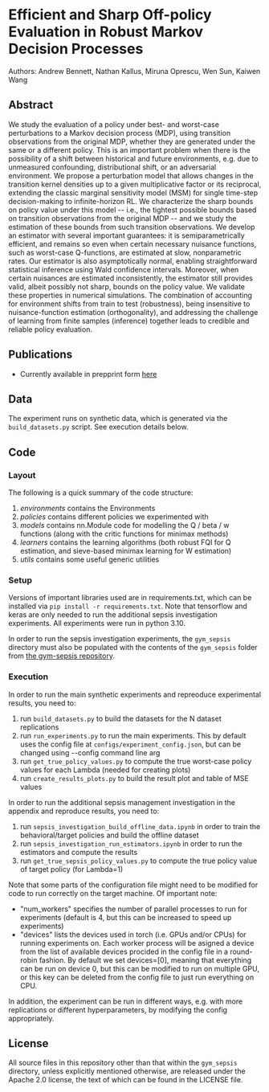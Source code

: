 # Efficient and Sharp Off-policy Evaluation in Robust Markov Decision Processes

Authors: Andrew Bennett, Nathan Kallus, Miruna Oprescu, Wen Sun, Kaiwen Wang


## Abstract

We study the evaluation of a policy under best- and worst-case perturbations to a Markov decision process (MDP), using transition observations from the original MDP, whether they are generated under the same or a different policy. This is an important problem when there is the possibility of a shift between historical and future environments, e.g. due to unmeasured confounding, distributional shift, or an adversarial environment. We propose a perturbation model that allows changes in the transition kernel densities up to a given multiplicative factor or its reciprocal, extending the classic marginal sensitivity model (MSM) for single time-step decision-making to infinite-horizon RL. We characterize the sharp bounds on policy value under this model -- i.e., the tightest possible bounds based on transition observations from the original MDP -- and we study the estimation of these bounds from such transition observations. We develop an estimator with several important guarantees: it is semiparametrically efficient, and remains so even when certain necessary nuisance functions, such as worst-case Q-functions, are estimated at slow, nonparametric rates. Our estimator is also asymptotically normal, enabling straightforward statistical inference using Wald confidence intervals. Moreover, when certain nuisances are estimated inconsistently, the estimator still provides valid, albeit possibly not sharp, bounds on the policy value. We validate these properties in numerical simulations. The combination of accounting for environment shifts from train to test (robustness), being insensitive to nuisance-function estimation (orthogonality), and addressing the challenge of learning from finite samples (inference) together leads to credible and reliable policy evaluation.

## Publications

- Currently available in prepprint form [here](https://arxiv.org/abs/2404.00099)

## Data

The experiment runs on synthetic data, which is generated via the `build_datasets.py` script. See execution details below.

## Code

### Layout

The following is a quick summary of the code structure:
1. *environments* contains the Environments 
2. *policies* contains different policies we experimented with
3. *models* contains nn.Module code for modelling the Q / beta / w functions (along with the critic functions for minimax methods)
4. *learners* contains the learning algorithms (both robust FQI for Q estimation, and sieve-based minimax learning for W estimation)
5. *utils* contains some useful generic utilities

### Setup

Versions of important libraries used are in requirements.txt, which can be installed via `pip install -r requirements.txt`. Note that tensorflow and keras are only needed to run the additional sepsis investigation experiments. All experiments were run in python 3.10.

In order to run the sepsis investigation experiments, the `gym_sepsis` directory must also be populated with the contents of the `gym_sepsis` folder 
from [the gym-sepsis repository](https://github.com/akiani/gym-sepsis).


### Execution

In order to run the main synthetic experiments and repreoduce experimental results, you need to:
1. run `build_datasets.py` to build the datasets for the N dataset replications
2. run `run_experiments.py` to run the main experiments. This by default uses the config file at `configs/experiment_config.json`, but can be changed using --config command line arg
3. run `get_true_policy_values.py` to compute the true worst-case policy values for each Lambda (needed for creating plots)
4. run `create_results_plots.py` to build the result plot and table of MSE values

In order to run the additional sepsis management investigation in the appendix and reproduce results, you need to:
1. run `sepsis_investigation_build_offline_data.ipynb` in order to train the behavioral/target policies and build the offline dataset
2. run `sepsis_investigation_run_estimators.ipynb` in order to run the estimators and compute the results
3. run `get_true_sepsis_policy_values.py` to compute the true policy value of target policy (for Lambda=1)

Note that some parts of the configuration file might need to be modified for code to run correctly on the target machine. Of important note:
- "num_workers" specifies the number of parallel processes to run for experiments (default is 4, but this can be increased to speed up experiments)
- "devices" lists the devices used in torch (i.e. GPUs and/or CPUs) for running experiments on. Each worker process will be asigned a device from the list of available devices procided in the config file in a round-robin fashion. By default we set devices=[0], meaning that everything can be run on device 0, but this can be modified to run on multiple GPU, or this key can be deleted from the config file to just run everything on CPU.

In addition, the experiment can be run in different ways, e.g. with more replications or different hyperparameters, by modifying the config appropriately.


## License

All source files in this repository other than that within the `gym_sepsis`
directory, unless explicitly mentioned otherwise, are released under the
Apache 2.0 license, the text of which can be found in the LICENSE file.
